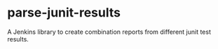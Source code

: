 # parse-junit-results
A Jenkins library to create combination reports from different junit test results.
